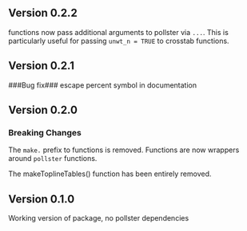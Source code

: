 ## Version 0.2.2
functions now pass additional arguments to pollster via `...`. This is particularly useful for passing `unwt_n = TRUE` to crosstab functions.

## Version 0.2.1
###Bug fix###
escape percent symbol in documentation

## Version 0.2.0

### Breaking Changes
The `make.` prefix to functions is removed. Functions are now wrappers around `pollster` functions.

The makeToplineTables() function has been entirely removed.

## Version 0.1.0
Working version of package, no pollster dependencies
